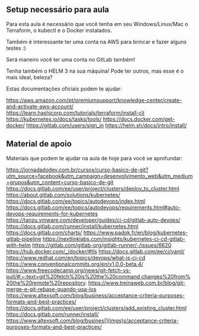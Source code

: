 ##  Setup necessário para aula
Para esta aula é necessário que você tenha em seu Windows/Linux/Mac o Terraform, o kubectl e o Docker instalados.

Também é interessante ter uma conta na AWS para brincar e fazer alguns testes :)

Será maneiro você ter uma conta no GitLab também!

Tenha também o HELM 3 na sua máquina! Pode ter outros, mas esse é o mais ideal, beleza?

Estas documentações oficiais podem te ajudar:

https://aws.amazon.com/pt/premiumsupport/knowledge-center/create-and-activate-aws-account/
https://learn.hashicorp.com/tutorials/terraform/install-cli
https://kubernetes.io/docs/tasks/tools/
https://docs.docker.com/get-docker/
https://gitlab.com/users/sign_in
https://helm.sh/docs/intro/install/

## Material de apoio
Materiais que podem te ajudar na aula de hoje para você se aprofundar:

https://jornadadodev.com.br/cursos/curso-basico-de-git?utm_source=facebook&utm_campaign=desenvolvimento_web&utm_medium=grupos&utm_content=curso-basico-de-git
https://docs.gitlab.com/ee/user/project/clusters/deploy_to_cluster.html
https://about.gitlab.com/solutions/kubernetes/
https://docs.gitlab.com/ee/topics/autodevops/index.html
https://docs.gitlab.com/ee/topics/autodevops/requirements.html#auto-devops-requirements-for-kubernetes
https://tanzu.vmware.com/developer/guides/ci-cd/gitlab-auto-devops/
https://docs.gitlab.com/runner/install/kubernetes.html
https://docs.gitlab.com/charts/
https://www.padok.fr/en/blog/kubernetes-gitlab-pipeline
https://nextlinklabs.com/insights/kubernetes-ci-cd-gitlab-with-helm
https://gitlab.com/gitlab-org/gitlab-runner/-/issues/6620
https://hub.docker.com/_/docker/#tls
https://docs.gitlab.com/ee/ci/yaml/
https://www.redhat.com/en/topics/devops/what-is-ci-cd
https://www.conventionalcommits.org/en/v1.0.0-beta.4/
https://www.freecodecamp.org/news/git-fetch-vs-pull/#:~:text=git%20fetch%20is%20the%20command,changes%20from%20the%20remote%20repository.
https://www.treinaweb.com.br/blog/git-merge-e-git-rebase-quando-usa-los
https://www.altexsoft.com/blog/business/acceptance-criteria-purposes-formats-and-best-practices/
https://docs.gitlab.com/ee/user/project/clusters/add_existing_cluster.html
https://docs.gitlab.com/runner/install/
https://www.altexsoft.com/blog/busines[](imgs)s/acceptance-criteria-purposes-formats-and-best-practices/